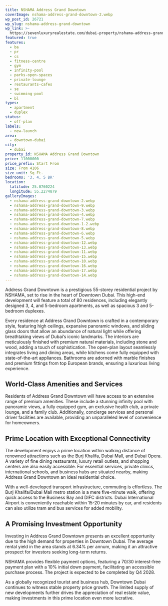```yaml
---
title: NSHAMA Address Grand Downtown
coverImage: nshama-address-grand-downtown-2.webp
wp_post_id: 26721
wp_slug: nshama-address-grand-downtown
wp_link: >-
  https://sevenluxuryrealestate.com/dubai-property/nshama-address-grand-downtown/
featured: true
features:
  - ba
  - pr
  - cs
  - fitness-centre
  - gym
  - infinity-pool
  - parks-open-spaces
  - private-lounge
  - restaurants-cafes
  - se
  - swimming-pool
  - bl
types:
  - apartment
  - duplex
status:
  - off-plan
labels:
  - new-launch
area:
  - downtown-dubai
city:
  - dubai
property_id: NSHAMA Address Grand Downtown
price: 11000000
price_prefix: Start From
size: From 4106
size_unit: Sq Ft.
bedrooms: '3, 4, 5 BR'
location:
  latitude: 25.0760224
  longitude: 55.2274879
galleryImages:
  - nshama-address-grand-downtown-2.webp
  - nshama-address-grand-downtown-9.webp
  - nshama-address-grand-downtown-3.webp
  - nshama-address-grand-downtown-4.webp
  - nshama-address-grand-downtown-7.webp
  - nshama-address-grand-downtown-1-2.webp
  - nshama-address-grand-downtown-8.webp
  - nshama-address-grand-downtown-6.webp
  - nshama-address-grand-downtown-5.webp
  - nshama-address-grand-downtown-12.webp
  - nshama-address-grand-downtown-13.webp
  - nshama-address-grand-downtown-11.webp
  - nshama-address-grand-downtown-15.webp
  - nshama-address-grand-downtown-10.webp
  - nshama-address-grand-downtown-16.webp
  - nshama-address-grand-downtown-17.webp
  - nshama-address-grand-downtown-14.webp
---
```


Address Grand Downtown is a prestigious 55-storey residential project by NSHAMA, set to rise in the heart of Downtown Dubai. This high-end development will feature a total of 80 residences, including elegantly designed 3, 4, and 5-bedroom apartments, as well as spacious 3 and 5-bedroom duplexes.

Every residence at Address Grand Downtown is crafted in a contemporary style, featuring high ceilings, expansive panoramic windows, and sliding glass doors that allow an abundance of natural light while offering breathtaking views of Dubai’s iconic landmarks. The interiors are meticulously finished with premium natural materials, including stone and wood, adding a touch of sophistication. The open-plan layout seamlessly integrates living and dining areas, while kitchens come fully equipped with state-of-the-art appliances. Bathrooms are adorned with marble finishes and premium fittings from top European brands, ensuring a luxurious living experience.

## **World-Class Amenities and Services**

Residents of Address Grand Downtown will have access to an extensive range of premium amenities. These include a stunning infinity pool with panoramic views, a fully equipped gym, an exclusive health club, a private lounge, and a family club. Additionally, concierge services and personal driver facilities are available, providing an unparalleled level of convenience for homeowners.

## **Prime Location with Exceptional Connectivity**

The development enjoys a prime location within walking distance of renowned attractions such as the Burj Khalifa, Dubai Mall, and Dubai Opera. A variety of fine dining restaurants, luxury retail outlets, and shopping centers are also easily accessible. For essential services, private clinics, international schools, and business hubs are situated nearby, making Address Grand Downtown an ideal residential choice.

With a well-developed transport infrastructure, commuting is effortless. The Burj Khalifa/Dubai Mall metro station is a mere five-minute walk, offering quick access to the Business Bay and DIFC districts. Dubai International Airport is conveniently reachable within 15-20 minutes by car, and residents can also utilize tram and bus services for added mobility.

## **A Promising Investment Opportunity**

Investing in Address Grand Downtown presents an excellent opportunity due to the high demand for properties in Downtown Dubai. The average rental yield in the area stands at 6.34% per annum, making it an attractive prospect for investors seeking long-term returns.

NSHAMA provides flexible payment options, featuring a 70/30 interest-free payment plan with a 10% initial down payment, facilitating an accessible purchase process. The project is expected to be completed by Q4 2028.

As a globally recognized tourist and business hub, Downtown Dubai continues to witness stable property price growth. The limited supply of new developments further drives the appreciation of real estate value, making investments in this prime location even more lucrative.
